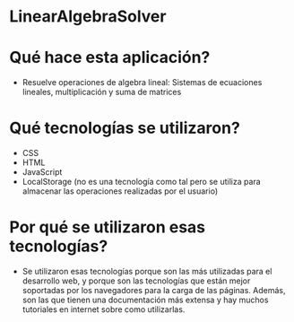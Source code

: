 # LinearAlgebraSolver

# Qué hace esta aplicación?
  - Resuelve operaciones de algebra lineal: Sistemas de ecuaciones lineales, multiplicación y suma de matrices

# Qué tecnologías se utilizaron?
  - CSS
  - HTML
  - JavaScript
  - LocalStorage (no es una tecnología como tal pero se utiliza para almacenar las operaciones realizadas por el usuario)

# Por qué se utilizaron esas tecnologías?
  - Se utilizaron esas tecnologías porque son las más utilizadas para el desarrollo web, y porque son las tecnologías
    que están mejor soportadas por los navegadores para la carga de las páginas. Además, son las que tienen una
    documentación más extensa y hay muchos tutoriales en internet sobre como utilizarlas.
